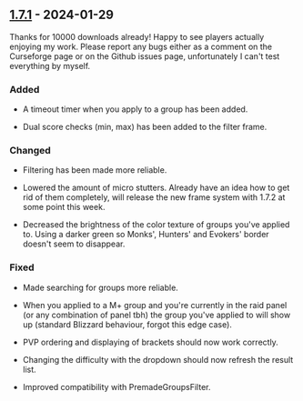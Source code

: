 ## [1.7.1](https://github.com/NintendoLink07/MythicIOGrabber/releases/tag/1.7.1) - 2024-01-29

Thanks for 10000 downloads already!
Happy to see players actually enjoying my work.
Please report any bugs either as a comment on the Curseforge page or on the Github issues page, unfortunately I can't test everything by myself.

### Added

- A timeout timer when you apply to a group has been added.

- Dual score checks (min, max) has been added to the filter frame.

### Changed

- Filtering has been made more reliable.

- Lowered the amount of micro stutters.
Already have an idea how to get rid of them completely, will release the new frame system with 1.7.2 at some point this week.

- Decreased the brightness of the color texture of groups you've applied to.
Using a darker green so Monks', Hunters' and Evokers' border doesn't seem to disappear.
 
### Fixed

- Made searching for groups more reliable.

- When you applied to a M+ group and you're currently in the raid panel (or any combination of panel tbh) the group you've applied to will show up (standard Blizzard behaviour, forgot this edge case).

- PVP ordering and displaying of brackets should now work correctly.

- Changing the difficulty with the dropdown should now refresh the result list.

- Improved compatibility with PremadeGroupsFilter.